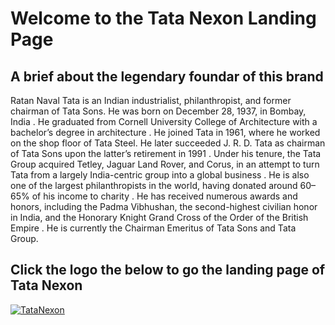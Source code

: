 # Welcome to the Tata Nexon Landing Page

## A brief about the legendary foundar of this brand

Ratan Naval Tata is an Indian industrialist, philanthropist, and former chairman of Tata Sons. He was born on December 28, 1937, in Bombay, India . He graduated from Cornell University College of Architecture with a bachelor’s degree in architecture . He joined Tata in 1961, where he worked on the shop floor of Tata Steel. He later succeeded J. R. D. Tata as chairman of Tata Sons upon the latter’s retirement in 1991 . Under his tenure, the Tata Group acquired Tetley, Jaguar Land Rover, and Corus, in an attempt to turn Tata from a largely India-centric group into a global business . He is also one of the largest philanthropists in the world, having donated around 60–65% of his income to charity . He has received numerous awards and honors, including the Padma Vibhushan, the second-highest civilian honor in India, and the Honorary Knight Grand Cross of the Order of the British Empire . He is currently the Chairman Emeritus of Tata Sons and Tata Group.


## Click the logo the below to go the landing page of Tata Nexon

[![ TataNexon](https://i.ibb.co/2KZSjBr/logo.png)](https://vignesh7701.github.io/LandingPage-TataNexon/)